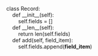 class Record:  
&nbsp;&nbsp;&nbsp;&nbsp;def \_\_init\_\_(self):  
&nbsp;&nbsp;&nbsp;&nbsp;&nbsp;&nbsp;&nbsp;&nbsp;self.fields = []  
&nbsp;&nbsp;&nbsp;&nbsp;def \_\_len\_\_(self):  
&nbsp;&nbsp;&nbsp;&nbsp;&nbsp;&nbsp;&nbsp;&nbsp;return len(self.fields)  
&nbsp;&nbsp;&nbsp;&nbsp;def add(self, field_item):  
&nbsp;&nbsp;&nbsp;&nbsp;&nbsp;&nbsp;&nbsp;&nbsp;self.fields.append(**field_item**)  